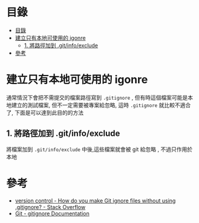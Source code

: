 # 目錄

- [目錄](#目錄)
- [建立只有本地可使用的 igonre](#建立只有本地可使用的-igonre)
  - [1. 將路徑加到 .git/info/exclude](#1-將路徑加到-gitinfoexclude)
- [參考](#參考)

# 建立只有本地可使用的 igonre

通常情況下會把不需提交的檔案路徑寫到 `.gitignore` , 但有時這個檔案可能是本地建立的測試檔案, 但不一定需要被專案給忽略, 這時 `.gitignore` 就比較不適合了, 下面是可以達到此目的的方法

## 1. 將路徑加到 .git/info/exclude

將檔案加到 `.git/info/exclude` 中後,這些檔案就會被 git 給忽略 , 不過只作用於本地

# 參考

- [version control - How do you make Git ignore files without using .gitignore? - Stack Overflow](https://stackoverflow.com/questions/653454/how-do-you-make-git-ignore-files-without-using-gitignore)
- [Git - gitignore Documentation](https://git-scm.com/docs/gitignore)
